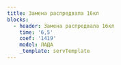 ```yaml
---
title: Замена распредвала 16кл
blocks:
  - header: Замена распредвала 16кл
    time: '6,5'
    coef: '1419'
    model: ЛАДА
    _template: servTemplate
---
```

        